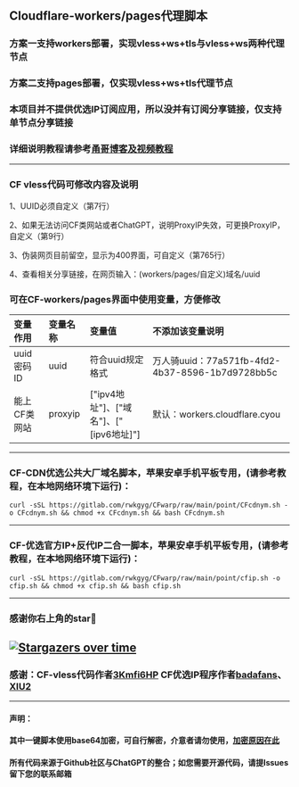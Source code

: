 ## Cloudflare-workers/pages代理脚本

### 方案一支持workers部署，实现vless+ws+tls与vless+ws两种代理节点

### 方案二支持pages部署，仅实现vless+ws+tls代理节点

### 本项目并不提供优选IP订阅应用，所以没并有订阅分享链接，仅支持单节点分享链接

### 详细说明教程请参考[甬哥博客及视频教程](https://ygkkk.blogspot.com/2023/07/cfworkers-vless.html)
--------------------------------
### CF vless代码可修改内容及说明

1、UUID必须自定义（第7行）

2、如果无法访问CF类网站或者ChatGPT，说明ProxyIP失效，可更换ProxyIP，自定义（第9行）

3、伪装网页目前留空，显示为400界面，可自定义（第765行）

4、查看相关分享链接，在网页输入：(workers/pages/自定义)域名/uuid

### 可在CF-workers/pages界面中使用变量，方便修改
| 变量作用 | 变量名称| 变量值| 不添加该变量说明|
| :--- | :--- | :--- | :--- |
| uuid密码ID | uuid |符合uuid规定格式 |万人骑uuid：77a571fb-4fd2-4b37-8596-1b7d9728bb5c|
| 能上CF类网站 | proxyip |["ipv4地址"]、["域名"]、["[ipv6地址]"]|默认：workers.cloudflare.cyou|


---------------------------------
### CF-CDN优选公共大厂域名脚本，苹果安卓手机平板专用，(请参考教程，在本地网络环境下运行)：
```
curl -sSL https://gitlab.com/rwkgyg/CFwarp/raw/main/point/CFcdnym.sh -o CFcdnym.sh && chmod +x CFcdnym.sh && bash CFcdnym.sh
```
------------------------------------------------------------------------
### CF-优选官方IP+反代IP二合一脚本，苹果安卓手机平板专用，(请参考教程，在本地网络环境下运行)：
```
curl -sSL https://gitlab.com/rwkgyg/CFwarp/raw/main/point/cfip.sh -o cfip.sh && chmod +x cfip.sh && bash cfip.sh
```

-------------------------------------------------------------
### 感谢你右上角的star🌟
[![Stargazers over time](https://starchart.cc/yonggekkk/Cloudflare-workers-pages-vless.svg)](https://starchart.cc/yonggekkk/Cloudflare-workers-pages-vless)
------------------------------------------------------------------------
### 感谢：CF-vless代码作者[3Kmfi6HP](https://github.com/3Kmfi6HP/EDtunnel) CF优选IP程序作者[badafans](https://github.com/badafans/Cloudflare-IP-SpeedTest)、[XIU2](https://github.com/XIU2/CloudflareSpeedTest)

---------------------------------------
#### 声明：

#### 其中一键脚本使用base64加密，可自行解密，介意者请勿使用，[加密原因在此](https://ygkkk.blogspot.com/2022/06/github.html)

#### 所有代码来源于Github社区与ChatGPT的整合；如您需要开源代码，请提Issues留下您的联系邮箱
